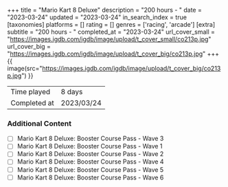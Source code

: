 +++
title = "Mario Kart 8 Deluxe"
description = "200 hours - "
date = "2023-03-24"
updated = "2023-03-24"
in_search_index = true
[taxonomies]
platforms = []
rating = []
genres = ['racing', 'arcade']
[extra]
subtitle = "200 hours - "
completed_at = "2023-03-24"
url_cover_small = "https://images.igdb.com/igdb/image/upload/t_cover_small/co213p.jpg"
url_cover_big = "https://images.igdb.com/igdb/image/upload/t_cover_big/co213p.jpg"
+++
{{ image(src="https://images.igdb.com/igdb/image/upload/t_cover_big/co213p.jpg") }}

|              |            |
| ------------ | ---------- |
| Time played  | 8 days |
| Completed at | 2023/03/24 |


### Additional Content


- [ ] Mario Kart 8 Deluxe: Booster Course Pass - Wave 3
- [ ] Mario Kart 8 Deluxe: Booster Course Pass - Wave 1
- [ ] Mario Kart 8 Deluxe: Booster Course Pass - Wave 2
- [ ] Mario Kart 8 Deluxe: Booster Course Pass - Wave 4
- [ ] Mario Kart 8 Deluxe: Booster Course Pass - Wave 5
- [ ] Mario Kart 8 Deluxe: Booster Course Pass - Wave 6